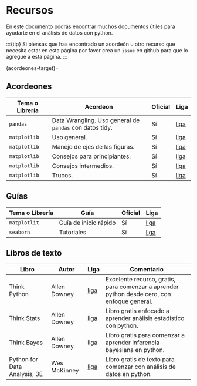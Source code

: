 # Recursos

En este documento podrás encontrar muchos documentos útiles para ayudarte en el análisis de datos con python.

:::{tip}
Si piensas que has encontrado un acordeón u otro recurso que necesita estar en esta página por favor crea un `issue` en github para que lo agregue a esta página.
:::

(acordeones-target)=
## Acordeones

|Tema o Librería|Acordeon|Oficial|Liga|
|---|---|--|---|
|`pandas`|Data Wrangling. Uso general de `pandas` con datos tidy.| Sí | [liga](https://pandas.pydata.org/Pandas_Cheat_Sheet.pdf)|
|`matplotlib`|Uso general.| Sí | [liga](https://matplotlib.org/cheatsheets/_images/cheatsheets-1.png)|
|`matplotlib`|Manejo de ejes de las figuras.| Sí | [liga](https://matplotlib.org/cheatsheets/_images/cheatsheets-1.png)|
|`matplotlib`|Consejos para principiantes.| Sí | [liga](https://matplotlib.org/cheatsheets/_images/handout-beginner.png)|
|`matplotlib`|Consejos intermedios.| Sí | [liga](https://matplotlib.org/cheatsheets/_images/handout-intermediate.png)|
|`matplotlib`|Trucos.| Sí | [liga](https://matplotlib.org/cheatsheets/_images/handout-tips.png)|

## Guías

|Tema o Librería|Guía|Oficial|Liga|
|---|---|---|--|
|`matplotlit`|Guía de inicio rápido|Sí|[liga](https://matplotlib.org/stable/users/explain/quick_start.html)|
|`seaborn`|Tutoriales|Sí|[liga](https://seaborn.pydata.org/tutorial.html)|

## Libros de texto

|Libro|Autor|Liga|Comentario|
|-----|-----|----|----------|
|Think Python|Allen Downey|[liga](https://allendowney.github.io/ThinkPython/)|Excelente recurso, gratis, para comenzar a aprender python desde cero, con enfoque general.|
|Think Stats|Allen Downey|[liga](https://allendowney.github.io/ThinkStats/)|Libro gratis enfocado a aprender análisis estadístico con python.|
|Think Bayes|Allen Downey|[liga](https://allendowney.github.io/ThinkBayes2/)|Libro gratis para comenzar a aprender inferencia bayesiana en python.|
|Python for Data Analysis, 3E|Wes McKinney|[liga](https://wesmckinney.com/book/python-basics)|Libro gratis de texto para comenzar con análisis de datos en python.|


